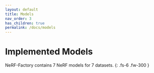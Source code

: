 ```yaml
---
layout: default
title: Models
nav_order: 3
has_children: true
permalink: /docs/models
---
```


# Implemented Models

NeRF-Factory contains 7 NeRF models for 7 datasets.
{: .fs-6 .fw-300 }